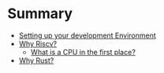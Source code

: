 # Summary

- [Setting up your development Environment](setting_up_the_development_environment.md)
- [Why Riscv?](why_use_riscv.md)
  - [What is a CPU in the first place?](What_is_a_CPU_in_the_first_place.md)
- [Why Rust?](why_rust.md)

